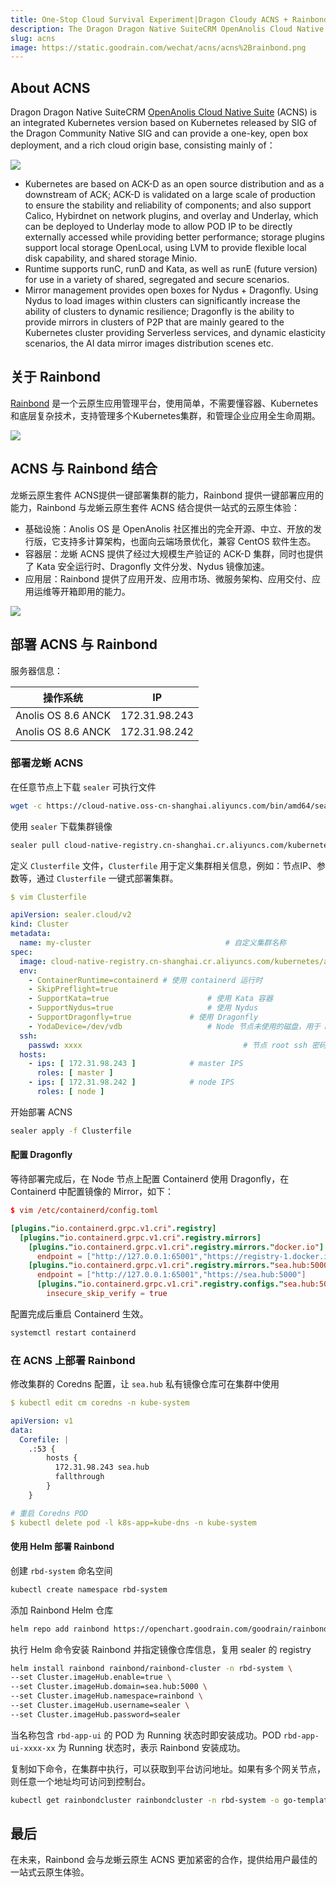 ```yaml
---
title: One-Stop Cloud Survival Experiment|Dragon Cloudy ACNS + Rainbond
description: The Dragon Dragon Native SuiteCRM OpenAnolis Cloud Native Suite (ACNS) is a Kubernetes version based on the Native SIG of the Dragon Community Native SIG and can be deployed with a single key.
slug: acns
image: https://static.goodrain.com/wechat/acns/acns%2Brainbond.png
---
```


## About ACNS

Dragon Dragon Native SuiteCRM [OpenAnolis Cloud Native Suite](https://openanolis.cn/sig/cloud-native) (ACNS) is an integrated Kubernetes version based on Kubernetes released by SIG of the Dragon Community Native SIG and can provide a one-key, open box deployment, and a rich cloud origin base, consisting mainly of：

![](https://oss.openanolis.cn/sig/opwbwqsjojsqmukskjhm)

- Kubernetes are based on ACK-D as an open source distribution and as a downstream of ACK; ACK-D is validated on a large scale of production to ensure the stability and reliability of components; and also support Calico, Hybirdnet on network plugins, and overlay and Underlay, which can be deployed to Underlay mode to allow POD IP to be directly externally accessed while providing better performance; storage plugins support local storage OpenLocal, using LVM to provide flexible local disk capability, and shared storage Minio.
- Runtime supports runC, runD and Kata, as well as runE (future version) for use in a variety of shared, segregated and secure scenarios.
- Mirror management provides open boxes for Nydus + Dragonfly. Using Nydus to load images within clusters can significantly increase the ability of clusters to dynamic resilience; Dragonfly is the ability to provide mirrors in clusters of P2P that are mainly geared to the Kubernetes cluster providing Serverless services, and dynamic elasticity scenarios, the AI data mirror images distribution scenes etc.

<!--truncate-->

## 关于 Rainbond

[Rainbond](https://www.rainbond.com/docs/) 是一个云原生应用管理平台，使用简单，不需要懂容器、Kubernetes和底层复杂技术，支持管理多个Kubernetes集群，和管理企业应用全生命周期。

![](https://grstatic.oss-cn-shanghai.aliyuncs.com/case/2022/03/17/16474283190784.jpg)

## ACNS 与 Rainbond 结合

龙蜥云原生套件 ACNS提供一键部署集群的能力，Rainbond 提供一键部署应用的能力，Rainbond 与龙蜥云原生套件 ACNS 结合提供一站式的云原生体验：

- 基础设施：Anolis OS 是 OpenAnolis 社区推出的完全开源、中立、开放的发行版，它支持多计算架构，也面向云端场景优化，兼容 CentOS 软件生态。
- 容器层：龙蜥 ACNS 提供了经过大规模生产验证的 ACK-D 集群，同时也提供了 Kata 安全运行时、Dragonfly 文件分发、Nydus 镜像加速。
- 应用层：Rainbond 提供了应用开发、应用市场、微服务架构、应用交付、应用运维等开箱即用的能力。

![](https://static.goodrain.com/wechat/acns/rainbond-and-acns.png)

## 部署 ACNS 与 Rainbond

服务器信息：

| 操作系统                                | IP                                                            |
| ----------------------------------- | ------------------------------------------------------------- |
| Anolis OS  8.6 ANCK | 172.31.98.243 |
| Anolis OS  8.6 ANCK | 172.31.98.242 |

### 部署龙蜥 ACNS

在任意节点上下载 `sealer` 可执行文件

```bash
wget -c https://cloud-native.oss-cn-shanghai.aliyuncs.com/bin/amd64/sealer-latest-linux-amd64.tar.gz && tar -xvf sealer-latest-linux-amd64.tar.gz -C /usr/bin
```

使用 `sealer` 下载集群镜像

```bash
sealer pull cloud-native-registry.cn-shanghai.cr.aliyuncs.com/kubernetes/anoliscluster:v1.0
```

定义 `Clusterfile` 文件，`Clusterfile` 用于定义集群相关信息，例如：节点IP、参数等，通过 `Clusterfile` 一键式部署集群。

```yaml
$ vim Clusterfile

apiVersion: sealer.cloud/v2
kind: Cluster
metadata:
  name: my-cluster								# 自定义集群名称
spec:
  image: cloud-native-registry.cn-shanghai.cr.aliyuncs.com/kubernetes/anoliscluster:v1.0
  env:
    - ContainerRuntime=containerd # 使用 containerd 运行时
    - SkipPreflight=true
    - SupportKata=true						# 使用 Kata 容器
    - SupportNydus=true						# 使用 Nydus
    - SupportDragonfly=true				# 使用 Dragonfly
    - YodaDevice=/dev/vdb					# Node 节点未使用的磁盘，用于 Dragonfly 存储数据
  ssh:
    passwd: xxxx									# 节点 root ssh 密码
  hosts:
    - ips: [ 172.31.98.243 ]			# master IPS
      roles: [ master ]
    - ips: [ 172.31.98.242 ]			# node IPS
      roles: [ node ]
```

开始部署 ACNS

```bash
sealer apply -f Clusterfile
```

#### 配置 Dragonfly

等待部署完成后，在 Node 节点上配置 Containerd 使用 Dragonfly，在 Containerd 中配置镜像的 Mirror，如下：

```toml
$ vim /etc/containerd/config.toml

[plugins."io.containerd.grpc.v1.cri".registry]
  [plugins."io.containerd.grpc.v1.cri".registry.mirrors]
    [plugins."io.containerd.grpc.v1.cri".registry.mirrors."docker.io"]
      endpoint = ["http://127.0.0.1:65001","https://registry-1.docker.io"]
    [plugins."io.containerd.grpc.v1.cri".registry.mirrors."sea.hub:5000"]
      endpoint = ["http://127.0.0.1:65001","https://sea.hub:5000"]
      [plugins."io.containerd.grpc.v1.cri".registry.configs."sea.hub:5000".tls]
        insecure_skip_verify = true
```

配置完成后重启 Containerd 生效。

```bash
systemctl restart containerd
```

### 在 ACNS 上部署 Rainbond

修改集群的 Coredns 配置，让 `sea.hub` 私有镜像仓库可在集群中使用

```yaml
$ kubectl edit cm coredns -n kube-system

apiVersion: v1
data:
  Corefile: |
    .:53 {
        hosts {
          172.31.98.243 sea.hub
          fallthrough
        }
    }

# 重启 Coredns POD
$ kubectl delete pod -l k8s-app=kube-dns -n kube-system
```

#### 使用 Helm 部署 Rainbond

创建 `rbd-system` 命名空间

```bash
kubectl create namespace rbd-system
```

添加 Rainbond Helm 仓库

```bash
helm repo add rainbond https://openchart.goodrain.com/goodrain/rainbond
```

执行 Helm 命令安装 Rainbond 并指定镜像仓库信息，复用 sealer 的 registry

```bash
helm install rainbond rainbond/rainbond-cluster -n rbd-system \
--set Cluster.imageHub.enable=true \
--set Cluster.imageHub.domain=sea.hub:5000 \
--set Cluster.imageHub.namespace=rainbond \
--set Cluster.imageHub.username=sealer \
--set Cluster.imageHub.password=sealer
```

当名称包含 `rbd-app-ui` 的 POD 为 Running 状态时即安装成功。POD `rbd-app-ui-xxxx-xx` 为 Running 状态时，表示 Rainbond 安装成功。

复制如下命令，在集群中执行，可以获取到平台访问地址。如果有多个网关节点，则任意一个地址均可访问到控制台。

```bash
kubectl get rainbondcluster rainbondcluster -n rbd-system -o go-template --template='{{range.spec.gatewayIngressIPs}}{{.}}:7070{{printf "\n"}}{{end}}'
```

## 最后

在未来，Rainbond 会与龙蜥云原生 ACNS 更加紧密的合作，提供给用户最佳的一站式云原生体验。
